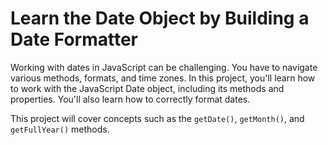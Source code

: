 # Learn the Date Object by Building a Date Formatter

Working with dates in JavaScript can be challenging. You have to navigate various methods, formats, and time zones. In this project, you'll learn how to work with the JavaScript Date object, including its methods and properties. You'll also learn how to correctly format dates.

This project will cover concepts such as the ```getDate()```, ```getMonth()```, and ```getFullYear()``` methods.
